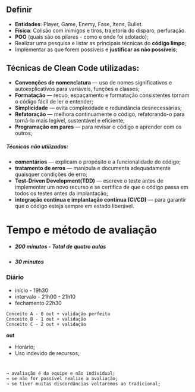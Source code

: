 ## Definir 
- **Entidades**: Player, Game, Enemy, Fase, Itens, Bullet.
- **Física**: Colisão com inimigos e tiros, trajetoria do disparo, perfuração.
- **POO** (quais são os pilares - como e onde foi adotado);
- Realizar uma pesquisa e listar as principais técnicas do **código limpo**; 
- Implementar as que forem possíveis e **justificar as não possíveis**;

## Técnicas de Clean Code utilizadas:
- **Convenções de nomenclatura**  — uso de nomes significativos e autoexplicativos para variáveis, funções e classes;
-   **Formatação**  — recuo, espaçamento e formatação consistentes tornam o código fácil de ler e entender;
-   **Simplicidade**  — evita complexidade e redundância desnecessárias;
-   **Refatoração**  — melhora continuamente o código, refatorando-o para torná-lo mais legível, sustentável e eficiente;
-   **Programação em pares**  — para revisar o código e aprender com os outros;

##### Técnicas não utilizadas:
-   **comentários**  — explicam o propósito e a funcionalidade do código;
-   **tratamento de erros**  — manipula e documenta adequadamente quaisquer condições de erro;
-  **Test-Driven Development(TDD)**  — escreve o teste antes de implementar um novo recurso e se certifica de que o código passa em todos os testes antes da implantação;
-   **integração contínua e implantação contínua (CI/CD)**  — para garantir que o código esteja sempre em estado liberável.

# Tempo e método de avaliação
* ##### 200 minutos - Total de quatro aulas
* ##### 30 minutos 

### Diário
* início - 19h30
* intervalo - 21h00 - 21h10
* fechamento 22h30
```
Conceito A - 0 out + validação perfeita
Conceito B - 1 out + validação
Conceito C - 2 out + validação 
```
**out**
- Horário;
- Uso indevido de recursos;

#
```
→ avaliação é da equipe e não individual;
→ se não for possível realize a avaliação;
→ se tiver muitas discordâncias voltaremos ao tradicional; 
```
